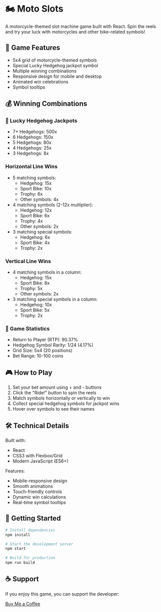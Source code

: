 # 🏍️ Moto Slots

A motorcycle-themed slot machine game built with React. Spin the reels and try your luck with motorcycles and other bike-related symbols!

## 🎰 Game Features

- 5x4 grid of motorcycle-themed symbols
- Special Lucky Hedgehog jackpot symbol
- Multiple winning combinations
- Responsive design for mobile and desktop
- Animated win celebrations
- Symbol tooltips

## 💰 Winning Combinations

### 🦔 Lucky Hedgehog Jackpots
- 7+ Hedgehogs: 500x
- 6 Hedgehogs: 150x
- 5 Hedgehogs: 80x
- 4 Hedgehogs: 25x
- 3 Hedgehogs: 8x

### Horizontal Line Wins
- 5 matching symbols:
  - Hedgehog: 15x
  - Sport Bike: 10x
  - Trophy: 6x
  - Other symbols: 4x
- 4 matching symbols (2-12x multiplier):
  - Hedgehog: 12x
  - Sport Bike: 6x
  - Trophy: 4x
  - Other symbols: 2x
- 3 matching special symbols:
  - Hedgehog: 6x
  - Sport Bike: 4x
  - Trophy: 2x

### Vertical Line Wins
- 4 matching symbols in a column:
  - Hedgehog: 15x
  - Sport Bike: 8x
  - Trophy: 5x
  - Other symbols: 2x
- 3 matching special symbols in a column:
  - Hedgehog: 10x
  - Sport Bike: 5x
  - Trophy: 2x

### 🎲 Game Statistics
- Return to Player (RTP): 90.37%
- Hedgehog Symbol Rarity: 1/24 (4.17%)
- Grid Size: 5x4 (20 positions)
- Bet Range: 10-100 coins

## 🎮 How to Play

1. Set your bet amount using + and - buttons
2. Click the "Ride!" button to spin the reels
3. Match symbols horizontally or vertically to win
4. Collect special hedgehog symbols for jackpot wins
5. Hover over symbols to see their names

## 🛠️ Technical Details

Built with:
- React
- CSS3 with Flexbox/Grid
- Modern JavaScript (ES6+)

Features:
- Mobile-responsive design
- Smooth animations
- Touch-friendly controls
- Dynamic win calculations
- Real-time symbol tooltips

## 🚀 Getting Started

```bash
# Install dependencies
npm install

# Start the development server
npm start

# Build for production
npm run build
```

## ☕ Support

If you enjoy this game, you can support the developer:

[Buy Me a Coffee](https://buymeacoffee.com/animatedchaos)